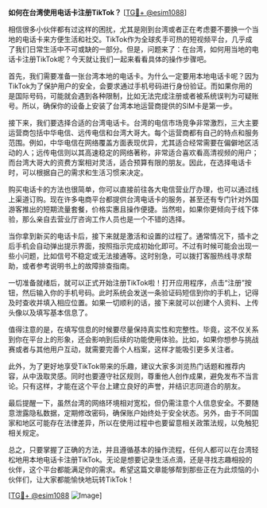**如何在台湾使用电话卡注册TikTok？** [[TG💪+ @esim1088](https://t.me/s/esim1088)]

相信很多小伙伴都有过这样的困扰，尤其是刚到台湾或者正在考虑要不要换一个当地的电话卡来方便生活和社交。TikTok作为全球炙手可热的短视频平台，几乎成了我们日常生活中不可或缺的一部分。但是，问题来了：在台湾，如何用当地的电话卡注册TikTok呢？今天就让我们一起来看看具体的操作步骤吧。

首先，我们需要准备一张台湾本地的电话卡。为什么一定要用本地电话卡呢？因为TikTok为了保护用户的安全，会要求通过手机号码进行身份验证。而如果你用的是国际号码，可能就会遇到各种限制，比如无法完成注册或者被系统误判为可疑账号。所以，确保你的设备上安装了台湾本地运营商提供的SIM卡是第一步。

接下来，我们要选择合适的台湾电话卡。台湾的电信市场竞争非常激烈，三大主要运营商包括中华电信、远传电信和台湾大哥大。每个运营商都有自己的特点和服务范围。例如，中华电信在网络覆盖方面表现优异，尤其适合经常需要在偏僻地区活动的人；远传电信则以其高速稳定的网络著称，非常适合喜欢看高清视频的用户；而台湾大哥大的资费方案相对灵活，适合预算有限的朋友。因此，在选择电话卡时，可以根据自己的需求和生活习惯来决定。

购买电话卡的方法也很简单，你可以直接前往各大电信营业厅办理，也可以通过线上渠道订购。现在许多电商平台都提供台湾电话卡的服务，甚至还有专门针对外国游客推出的短期流量套餐，价格实惠且操作便捷。当然啦，如果你更倾向于线下体验，那么亲自去营业厅咨询工作人员也是一个不错的选择。

当你拿到新买的电话卡后，接下来就是激活和设置的过程了。通常情况下，插卡之后手机会自动弹出提示界面，按照指示完成初始化即可。不过有时候可能会出现一些小问题，比如信号不稳定或无法接通等。这时别急，可以拨打客服热线寻求帮助，或者参考说明书上的故障排查指南。

一切准备就绪后，就可以正式开始注册TikTok啦！打开应用程序，点击“注册”按钮，然后输入你的手机号码。此时系统会发送一条验证码短信到你的手机上，记得及时查收并填入相应位置。如果一切顺利的话，接下来就可以创建个人资料、上传头像以及填写基本信息了。

值得注意的是，在填写信息的时候要尽量保持真实性和完整性。毕竟，这不仅关系到你在平台上的形象，还会影响到后续的功能使用体验。比如，如果你想参与挑战赛或者与其他用户互动，就需要完善个人档案，这样才能吸引更多关注者。

此外，为了更好地享受TikTok带来的乐趣，建议大家多浏览热门话题和推荐内容，从中汲取灵感。同时也要遵守社区规则，尊重他人创作成果，避免发布不当言论。只有这样，才能在这个平台上建立良好的声誉，并结识志同道合的朋友。

最后提醒一下，虽然台湾的网络环境相对宽松，但仍需注意个人信息安全。不要随意泄露隐私数据，定期修改密码，确保账户始终处于安全状态。另外，由于不同国家和地区可能存在法律差异，所以在使用过程中也要留意相关政策法规，以免触犯相关规定。

总之，只要掌握了正确的方法，并且遵循基本的操作流程，任何人都可以在台湾轻松地用本地电话卡注册TikTok。无论是想要记录生活点滴，还是寻找志趣相投的伙伴，这个平台都能满足你的需求。希望这篇文章能够帮到那些正在为此烦恼的小伙伴们，让大家都能愉快地玩转TikTok！

[[TG💪+ @esim1088](https://t.me/s/esim1088) ![Image](https://i.postimg.cc/4NQfJmqS/Snipaste-2025-05-13-00-14-12.png)]
